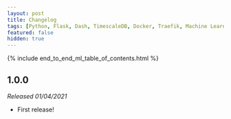 ```yaml
---
layout: post
title: Changelog
tags: [Python, Flask, Dash, TimescaleDB, Docker, Traefik, Machine Learning]
featured: false
hidden: true
---
```


{% include end_to_end_ml_table_of_contents.html %}


## 1.0.0

*Released 01/04/2021*

- First release!
